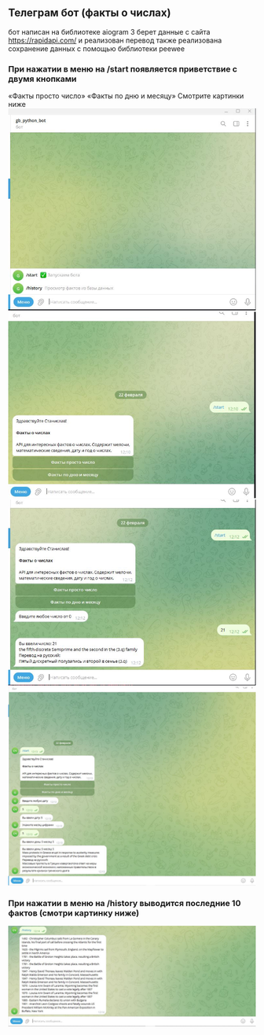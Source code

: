 ## Телеграм бот (факты о числах)
бот написан на библиотеке aiogram 3 берет данные с сайта https://rapidapi.com/  и реализован перевод
также реализована сохранение данных с помощью библиотеки peewee
  
### При нажатии в меню на /start появляется приветствие с двумя кнопками
«Факты просто число»
«Факты по дню и месяцу»
Смотрите картинки ниже
![Картинка_1](file/snapshot_1.JPG)
![Картинка_1](file/snapshot_2.JPG)
![Картинка_1](file/snapshot_3.JPG)
![Картинка_1](file/snapshot_4.JPG)
### При нажатии в меню на /history выводится последние 10 фактов (смотри картинку ниже)
![Картинка_1](file/snapshot_5.JPG)